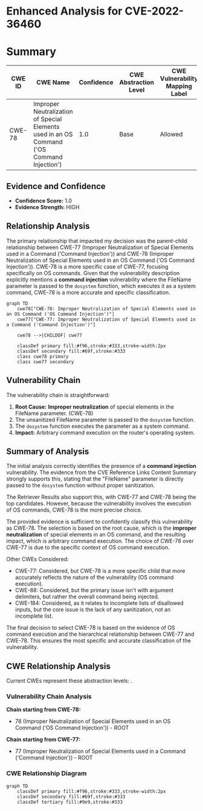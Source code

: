 # Enhanced Analysis for CVE-2022-36460

# Summary
| CWE ID | CWE Name | Confidence | CWE Abstraction Level | CWE Vulnerability Mapping Label | CWE-Vulnerability Mapping Notes |
|---|---|---|---|---|---|
| CWE-78 | Improper Neutralization of Special Elements used in an OS Command ('OS Command Injection') | 1.0 | Base | Allowed | Primary CWE |

## Evidence and Confidence

*   **Confidence Score:** 1.0
*   **Evidence Strength:** HIGH

## Relationship Analysis
The primary relationship that impacted my decision was the parent-child relationship between CWE-77 (Improper Neutralization of Special Elements used in a Command ('Command Injection')) and CWE-78 (Improper Neutralization of Special Elements used in an OS Command ('OS Command Injection')). CWE-78 is a more specific case of CWE-77, focusing specifically on OS commands. Given that the vulnerability description explicitly mentions a **command injection** vulnerability where the FileName parameter is passed to the `dosystem` function, which executes it as a system command, CWE-78 is a more accurate and specific classification.

```mermaid
graph TD
    cwe78["CWE-78: Improper Neutralization of Special Elements used in an OS Command ('OS Command Injection')"]
    cwe77["CWE-77: Improper Neutralization of Special Elements used in a Command ('Command Injection')"]
    
    cwe78 -->|CHILDOF| cwe77
    
    classDef primary fill:#f96,stroke:#333,stroke-width:2px
    classDef secondary fill:#69f,stroke:#333
    class cwe78 primary
    class cwe77 secondary
```

## Vulnerability Chain
The vulnerability chain is straightforward:

1.  **Root Cause:** **Improper neutralization** of special elements in the FileName parameter. (CWE-78)
2.  The unsanitized FileName parameter is passed to the `dosystem` function.
3.  The `dosystem` function executes the parameter as a system command.
4.  **Impact:** Arbitrary command execution on the router's operating system.

## Summary of Analysis
The initial analysis correctly identifies the presence of a **command injection** vulnerability. The evidence from the CVE Reference Links Content Summary strongly supports this, stating that the "FileName" parameter is directly passed to the `dosystem` function without proper sanitization.

The Retriever Results also support this, with CWE-77 and CWE-78 being the top candidates. However, because the vulnerability involves the execution of OS commands, CWE-78 is the more precise choice.

The provided evidence is sufficient to confidently classify this vulnerability as CWE-78. The selection is based on the root cause, which is the **improper neutralization** of special elements in an OS command, and the resulting impact, which is arbitrary command execution. The choice of CWE-78 over CWE-77 is due to the specific context of OS command execution.

Other CWEs Considered:

*   CWE-77: Considered, but CWE-78 is a more specific child that more accurately reflects the nature of the vulnerability (OS command execution).
*   CWE-88: Considered, but the primary issue isn't with argument delimiters, but rather the overall command being injected.
*   CWE-184: Considered, as it relates to incomplete lists of disallowed inputs, but the core issue is the lack of any sanitization, not an incomplete list.

The final decision to select CWE-78 is based on the evidence of OS command execution and the hierarchical relationship between CWE-77 and CWE-78. This ensures the most specific and accurate classification of the vulnerability.


## CWE Relationship Analysis

Current CWEs represent these abstraction levels: .


### Vulnerability Chain Analysis

**Chain starting from CWE-78:**
- 78 (Improper Neutralization of Special Elements used in an OS Command ('OS Command Injection')) - ROOT


**Chain starting from CWE-77:**
- 77 (Improper Neutralization of Special Elements used in a Command ('Command Injection')) - ROOT



### CWE Relationship Diagram

```mermaid
graph TD
    classDef primary fill:#f96,stroke:#333,stroke-width:2px
    classDef secondary fill:#69f,stroke:#333
    classDef tertiary fill:#9e9,stroke:#333
```